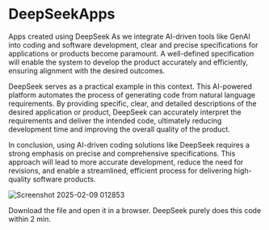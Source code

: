 # DeepSeekApps
Apps created using DeepSeek 
As we integrate AI-driven tools like GenAI into coding and software development, clear and precise specifications for applications or products become paramount. A well-defined specification will enable the system to develop the product accurately and efficiently, ensuring alignment with the desired outcomes.

DeepSeek serves as a practical example in this context. This AI-powered platform automates the process of generating code from natural language requirements. By providing specific, clear, and detailed descriptions of the desired application or product, DeepSeek can accurately interpret the requirements and deliver the intended code, ultimately reducing development time and improving the overall quality of the product.

In conclusion, using AI-driven coding solutions like DeepSeek requires a strong emphasis on precise and comprehensive specifications. This approach will lead to more accurate development, reduce the need for revisions, and enable a streamlined, efficient process for delivering high-quality software products.

![Screenshot 2025-02-09 012853](https://github.com/user-attachments/assets/4430d49a-dcee-4fc2-b5dd-f33b23535725)

Download the file and open it in a browser. DeepSeek purely does this code within 2 min. 
